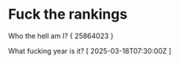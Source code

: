 # Fuck the rankings

Who the hell am I?
{ 25864023 }

What fucking year is it?
[ 2025-03-18T07:30:00Z ]
